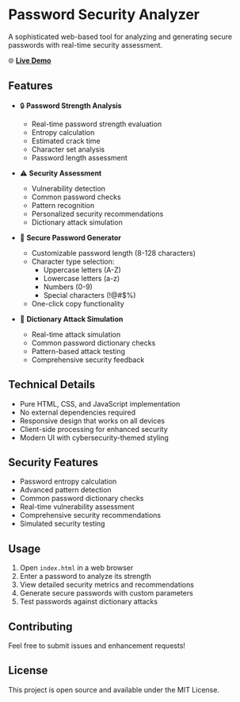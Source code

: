 # Password Security Analyzer

A sophisticated web-based tool for analyzing and generating secure passwords with real-time security assessment.

🌐 **[Live Demo](https://tiwarirst.github.io/passwordchecker)**

## Features

- 🔒 **Password Strength Analysis**
  - Real-time password strength evaluation
  - Entropy calculation
  - Estimated crack time
  - Character set analysis
  - Password length assessment

- ⚠️ **Security Assessment**
  - Vulnerability detection
  - Common password checks
  - Pattern recognition
  - Personalized security recommendations
  - Dictionary attack simulation

- 🎲 **Secure Password Generator**
  - Customizable password length (8-128 characters)
  - Character type selection:
    - Uppercase letters (A-Z)
    - Lowercase letters (a-z)
    - Numbers (0-9)
    - Special characters (!@#$%)
  - One-click copy functionality

- 🎯 **Dictionary Attack Simulation**
  - Real-time attack simulation
  - Common password dictionary checks
  - Pattern-based attack testing
  - Comprehensive security feedback

## Technical Details

- Pure HTML, CSS, and JavaScript implementation
- No external dependencies required
- Responsive design that works on all devices
- Client-side processing for enhanced security
- Modern UI with cybersecurity-themed styling

## Security Features

- Password entropy calculation
- Advanced pattern detection
- Common password dictionary checks
- Real-time vulnerability assessment
- Comprehensive security recommendations
- Simulated security testing

## Usage

1. Open `index.html` in a web browser
2. Enter a password to analyze its strength
3. View detailed security metrics and recommendations
4. Generate secure passwords with custom parameters
5. Test passwords against dictionary attacks

## Contributing

Feel free to submit issues and enhancement requests!

## License

This project is open source and available under the MIT License.